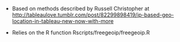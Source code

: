 - Based on methods described by Russell Christopher at http://tableaulove.tumblr.com/post/82299898419/ip-based-geo-location-in-tableau-new-now-with-more

- Relies on the R function Rscripts/freegeoip/freegeoip.R